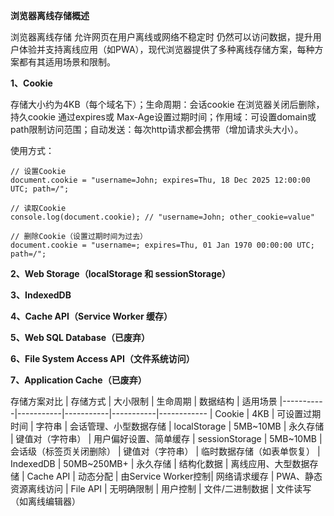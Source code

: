 **浏览器离线存储概述**

浏览器离线存储 允许网页在用户离线或网络不稳定时 仍然可以访问数据，提升用户体验并支持离线应用（如PWA），现代浏览器提供了多种离线存储方案，每种方案都有其适用场景和限制。

**1、Cookie**

存储大小约为4KB（每个域名下）；生命周期：会话cookie 在浏览器关闭后删除，持久cookie 通过expires或 Max-Age设置过期时间；作用域：可设置domain或path限制访问范围；自动发送：每次http请求都会携带（增加请求头大小）。

使用方式：
```
// 设置Cookie
document.cookie = "username=John; expires=Thu, 18 Dec 2025 12:00:00 UTC; path=/";

// 读取Cookie
console.log(document.cookie); // "username=John; other_cookie=value"

// 删除Cookie（设置过期时间为过去）
document.cookie = "username=; expires=Thu, 01 Jan 1970 00:00:00 UTC; path=/";
```

**2、Web Storage（localStorage 和 sessionStorage）**

**3、IndexedDB**

**4、Cache API（Service Worker 缓存）**

**5、Web SQL Database（已废弃）**

**6、File System Access API（文件系统访问）**

**7、Application Cache（已废弃）**

存储方案对比
| 存储方式	| 大小限制	| 生命周期	| 数据结构	| 适用场景
|-----------|-----------|-----------|-----------|------------
| Cookie	| 4KB	| 可设置过期时间	| 字符串	| 会话管理、小型数据存储
| localStorage	| 5MB~10MB	| 永久存储	| 键值对（字符串）	| 用户偏好设置、简单缓存
| sessionStorage	| 5MB~10MB	| 会话级（标签页关闭删除）	| 键值对（字符串）	| 临时数据存储（如表单恢复）
| IndexedDB	| 50MB~250MB+	| 永久存储	| 结构化数据	| 离线应用、大型数据存储
| Cache API	| 动态分配	| 由Service Worker控制| 	网络请求缓存	| PWA、静态资源离线访问
| File API	| 无明确限制	| 用户控制	| 文件/二进制数据	| 文件读写（如离线编辑器）
